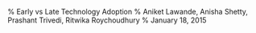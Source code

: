 % Early vs Late Technology Adoption
% Aniket Lawande, Anisha Shetty, Prashant Trivedi, Ritwika Roychoudhury
% January 18, 2015

